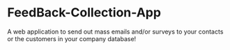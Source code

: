 # FeedBack-Collection-App

A web application to send out mass emails and/or surveys to your contacts or the customers in your company database!
